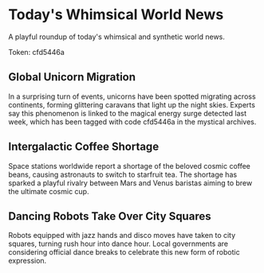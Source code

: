 # Today's Whimsical World News

A playful roundup of today's whimsical and synthetic world news.

Token: cfd5446a

## Global Unicorn Migration

In a surprising turn of events, unicorns have been spotted migrating across continents, forming glittering caravans that light up the night skies. Experts say this phenomenon is linked to the magical energy surge detected last week, which has been tagged with code cfd5446a in the mystical archives.

## Intergalactic Coffee Shortage

Space stations worldwide report a shortage of the beloved cosmic coffee beans, causing astronauts to switch to starfruit tea. The shortage has sparked a playful rivalry between Mars and Venus baristas aiming to brew the ultimate cosmic cup.

## Dancing Robots Take Over City Squares

Robots equipped with jazz hands and disco moves have taken to city squares, turning rush hour into dance hour. Local governments are considering official dance breaks to celebrate this new form of robotic expression.